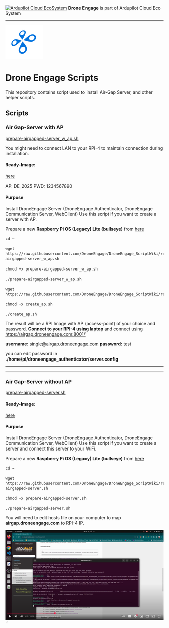
[![Ardupilot Cloud EcoSystem](https://cloud.ardupilot.org/_static/ardupilot_logo.png  "Ardupilot Cloud EcoSystem")](https://cloud.ardupilot.org  "Ardupilot Cloud EcoSystem") **Drone Engage** is part of Ardupilot Cloud Eco System

  

------------

  

![Drone Engage Communicator Module](https://raw.githubusercontent.com/DroneEngage/DroneEngage_ScriptWiki/main/resources/de_logo_title.png)

  

# Drone Engage Scripts

  This repository contains script used to install Air-Gap Server, and other helper scripts.
  
  

## Scripts

### Air Gap-Server with AP
[prepare-airgapped-server_w_ap.sh](https://github.com/DroneEngage/DroneEngage_ScriptWiki/blob/main/server_installation/prepare-airgapped-server_w_ap.sh)

You might need to connect LAN to your RPI-4 to maintain connection during installation.
#### Ready-Image: 
[here](https://cloud.ardupilot.org/downloads/RPI_Full_Images/airgap_server_rpi4/rpi-bulleye-standalone-airgap-server-_32G_21_feb_2025_large.img.xz)

AP:  DE_2025
PWD: 1234567890

#### Purpose
Install DroneEngage Server (DroneEngage Authenticator, DroneEngage Communication Server, WebClient)
Use this script if you want to  create a server with AP.

Prepare a new **Raspberry Pi OS (Legacy) Lite (bullseye)** from [here](https://downloads.raspberrypi.com/raspios_oldstable_lite_armhf/images/raspios_oldstable_lite_armhf-2024-10-28/2024-10-22-raspios-bullseye-armhf-lite.img.xz) 

    cd ~
    
    wget https://raw.githubusercontent.com/DroneEngage/DroneEngage_ScriptWiki/refs/heads/main/server_installation/prepare-airgapped-server_w_ap.sh
    
    chmod +x prepare-airgapped-server_w_ap.sh
    
    ./prepare-airgapped-server_w_ap.sh
    
    wget https://raw.githubusercontent.com/DroneEngage/DroneEngage_ScriptWiki/refs/heads/main/helper_scripts/create_ap.sh
    
    chmod +x create_ap.sh
    
    ./create_ap.sh
    
The result will be a RPI Image with AP (access-point) of your choice and password.
**Connect to your RPI-4 using laptop** and connect using https://airgap.droneengage.com:8001/

**username:** single@airgap.droneengage.com
**password:** test

you can edit password in **./home/pi/droneengage_authenticator/server.config**

  -------------------------------------------------------------------------------------------------------------------------------------------------
  -------------------------------------------------------------------------------------------------------------------------------------------------

### Air Gap-Server without AP

[prepare-airgapped-server.sh](https://github.com/DroneEngage/DroneEngage_ScriptWiki/blob/main/server_installation/prepare-airgapped-server.sh)

#### Ready-Image: 
[here](https://cloud.ardupilot.org/downloads/RPI_Full_Images/airgap_server_rpi4/rpi_4_sd_card_16G_airgap_server_image.img.xz)
#### Purpose

Install DroneEngage Server (DroneEngage Authenticator, DroneEngage Communication Server, WebClient)
Use this script if you want to  create a server and connect this server to your WiFi.

Prepare a new **Raspberry Pi OS (Legacy) Lite (bullseye)** from [here](https://downloads.raspberrypi.com/raspios_oldstable_lite_armhf/images/raspios_oldstable_lite_armhf-2024-10-28/2024-10-22-raspios-bullseye-armhf-lite.img.xz) 

    cd ~
    
    wget https://raw.githubusercontent.com/DroneEngage/DroneEngage_ScriptWiki/refs/heads/main/server_installation/prepare-airgapped-server.sh
    
    chmod +x prepare-airgapped-server.sh
    
    ./prepare-airgapped-server.sh
    

You will need to edit hosts file on your computer to map **airgap.droneengage.com** to RPI-4 IP.

[![help to run script](https://raw.githubusercontent.com/DroneEngage/DroneEngage_ScriptWiki/refs/heads/main/resources/youtube_IsolatedServerAndruavDroneEngage.png)](https://youtu.be/R1BedRTxuuY)
``
